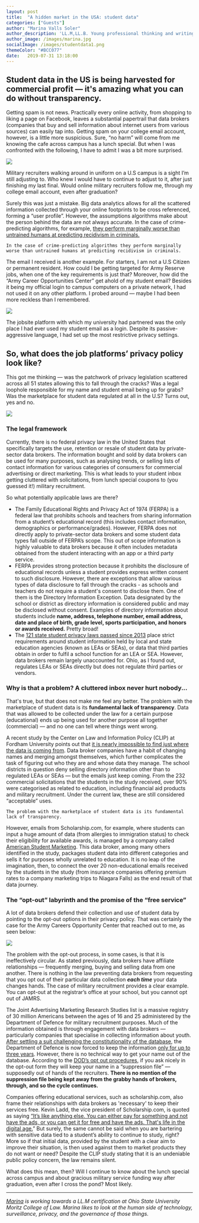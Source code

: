 ```yaml
---
layout: post
title:  "A hidden market in the USA: student data"
categories: ["Guests"]
author: "Marina Valls Soler"
author_description: 'LL.M,LL.B. Young professional thinking and writing about IP, data, privacy and surveillance'
author_image: /images/marina.jpg
socialImage: /images/studentdata1.png
themeColor: "#BCC077"
date:   2019-07-31 13:18:00
---
```

## **Student data in the US is being harvested for commercial profit — it's amazing what you can do without transparency.**

Getting spam is not news. Practically every online activity, from shopping to liking a page on Facebook, leaves a substantial papertrail that data brokers (companies that buy and sell information about internet users from various sources) can easily tap into. Getting spam on your college email account, however, is a little more suspicious. Sure, “no harm” will come from me knowing the cafe across campus has a lunch special. But when I was confronted with the following, I have to admit I was a bit more surprised.

![](/images/studentdata1.png)

Military recruiters walking around in uniform on a U.S campus is a sight I’m still adjusting to. Who knew I would have to continue to adjust to it, after just finishing my last final. Would online military recruiters follow me, through my college email account, even after graduation?

Surely this was just a mistake. Big data analytics allows for all the scattered information collected through your online footprints to be cross referenced, forming a “user profile”. However, the assumptions algorithms make about the person behind the data are not always accurate. In the case of crime-predicting algorithms, for example, [they perform marginally worse than untrained humans at predicting recidivism in criminals.](https://www.wired.com/story/crime-predicting-algorithms-may-not-outperform-untrained-humans/) 

`In the case of crime-predicting algorithms they perform marginally worse than untrained humans at predicting recidivism in criminals.` 

The email I received is another example. For starters, I am not a U.S Citizen or permanent resident. How could I be getting targeted for Army Reserve jobs, when one of the key requirements is just that? Moreover, how did the “Army Career Opportunities Center” get ahold of my student email? Besides it being my official login to campus computers on a private network, I had not used it on any other platform. I probed around — maybe I had been more reckless than I remembered.

![](/images/studentdata2.png)

The jobsite platform with which my university had partnered was the only place I had ever used my student email as a login. Despite its passive-aggressive language, I had set up the most restrictive privacy settings.

## **So, what does the job platforms’ privacy policy look like?**

This got me thinking — was the patchwork of privacy legislation scattered across all 51 states allowing this to fall through the cracks? Was a legal loophole responsible for my name and student email being up for grabs? Was the marketplace for student data regulated at all in the U.S? Turns out, yes and no.

![](/images/studentdata3.png)

### **The legal framework**

Currently, there is no federal privacy law in the United States that specifically targets the use, retention or resale of student data by private-sector data brokers. The information bought and sold by data brokers can be used for many purposes, such as analysing trends, or selling lists of contact information for various categories of consumers for commercial advertising or direct marketing. This is what leads to your student inbox getting cluttered with solicitations, from lunch special coupons to (you guessed it!) military recruitment.

So what potentially applicable laws are there?

- The Family Educational Rights and Privacy Act of 1974 (FERPA) is a federal law that prohibits schools and teachers from sharing information from a student’s educational record (this includes contact information, demographics or performance/grades). However, FERPA does not directly apply to private-sector data brokers and some student data types fall outside of FERPA’s scope. This out of scope information is highly valuable to data brokers because it often includes metadata obtained from the student interacting with an app or a third party service.
- FERPA provides strong protection because it prohibits the disclosure of educational records unless a student provides express written consent to such disclosure. However, there are exceptions that allow various types of data disclosure to fall through the cracks - as schools and teachers do not require a student's consent to disclose them. One of them is the Directory Information Exception. Data designated by the school or district as directory information is considered public and may be disclosed without consent. Examples of directory information about students include **name, address, telephone number, email address, date and place of birth, grade level, sports participation, and honors or awards received.** Pretty broad!
- The [121 state student privacy laws passed since 2013](https://ferpasherpa.org/state-laws/) place strict requirements around student information held by local and state education agencies (known as LEAs or SEAs), or data that third parties obtain in order to fulfil a school function for an LEA or SEA. However, data brokers remain largely unaccounted for. Ohio, as I found out, regulates LEAs or SEAs directly but does not regulate third parties or vendors.

### **Why is that a problem? A cluttered inbox never hurt nobody...**

That's true, but that does not make me feel any better. The problem with the marketplace of student data is its **fundamental lack of transparency**. Data that was allowed to be collected under the law for a certain purpose (educational) ends up being used for another purpose all together (commercial) — and no one can tell where things went wrong.

A recent study by the Center on Law and Information Policy (CLIP) at Fordham University points out that [it is nearly impossible to find just where the data is coming from](https://poseidon01.ssrn.com/delivery.php?ID=840017005024119073109104097118113069035015009020000075110100084096007019074122000010028032100126054048009107102120091064113082055044090011064099009006120123090077026090054017013014117005070109015001006086113010097096112097120069096105023001007083020104&EXT=pdf). Data broker companies have a habit of changing names and merging amongst themselves, which further complicates the task of figuring out who they are and whose data they manage. The school districts in question deny selling directory information other than to regulated LEAs or SEAs — but the emails just keep coming. From the 232 commercial solicitations that the students in the study received, over 90% were categorised as related to education, including financial aid products and military recruitment. Under the current law, these are still considered “acceptable” uses.

`The problem with the marketplace of student data is its fundamental lack of transparency.`

However, emails from Scholarship.com, for example, where students can input a huge amount of data (from allergies to immigration status) to check their eligibility for available awards, is managed by a company called [American Student Marketing](http://www.asmdm.com/index.aspx). This data broker, among many others identified in the study, packages student data into different categories and sells it for purposes wholly unrelated to education. It is no leap of the imagination, then, to connect the over 20 non-educational emails received by the students in the study (from insurance companies offering premium rates to a company marketing trips to Niagara Falls) as the end result of that data journey.

### **The “opt-out” labyrinth and the promise of the “free service”**

A lot of data brokers defend their collection and use of student data by pointing to the opt-out options in their privacy policy. That was certainly the case for the Army Careers Opportunity Center that reached out to me, as seen below:

![](/images/studentdata4.png)

The problem with the opt-out process, in some cases, is that it is ineffectively circular. As stated previously, data brokers have affiliate relationships — frequently merging, buying and selling data from one another. There is nothing in the law preventing data brokers from requesting that you opt out of their particular data collection ***each time*** your data changes hands. The case of military recruitment provides a clear example. You can opt-out at the registrar’s office at your school, but you cannot opt out of JAMRS.

The Joint Advertising Marketing Research Studies list is a massive registry of 30 million Americans between the ages of 16 and 25 administered by the Department of Defence for military recruitment purposes. Much of the information obtained is through engagement with data brokers — particularly companies that specialise in collecting information about youth. [After settling a suit challenging the constitutionality of the database](https://www.nytimes.com/2007/01/10/washington/10recruit.html), the Department of Defence is now forced to keep the information [only for up to three years](https://www.nyclu.org/sites/default/files/jamrs_revised_rules_notice_0109007.pdf). However, there is no technical way to get your name out of the database. According to the [DOD’s opt out procedures](https://www.nyclu.org/sites/default/files/jamrs_revised_rules_notice_0109007.pdf), if you ask nicely in the opt-out form they will keep your name in a “suppression file” — supposedly out of hands of the recruiters. **There is no mention of the suppression file being kept away from the grabby hands of brokers, through, and so the cycle continues.**

Companies offering educational services, such as scholarship.com, also frame their relationships with data brokers as 'necessary' to keep their services free. Kevin Ladd, the vice president of Scholarship.com, is quoted as saying [“It’s like anything else. You can either pay for something and not have the ads, or you can get it for free and have the ads. That's life in the digital age.](https://blogs.edweek.org/edweek/DigitalEducation/2018/06/impenetrable_world_student_data_brokers_fordham.html)” But surely, the same cannot be said when you are bartering with sensitive data tied to a student’s ability to continue to study, right? More so if that initial data, provided by the student with a clear aim to improve their situation, is then used against them to market products they do not want or need? Despite the CLIP study stating that it is an undeniable public policy concern, the law remains silent.

What does this mean, then? Will I continue to know about the lunch special across campus and about gracious military service funding way after graduation, even after I cross the pond? Most likely.

---

*[Marina](https://www.linkedin.com/in/marina-valls-soler-52ab9010a/) is working towards a LL.M certification at Ohio State University Moritz College of Law. Marina likes to look at the human side of technology, surveillance, privacy, and the governance of those things.*